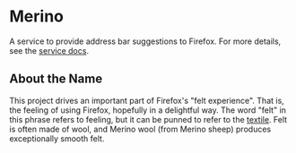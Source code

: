# Merino

A service to provide address bar suggestions to Firefox. For more details,
see the [service docs](https://mozilla-services.github.io/merino/merino/index.html).

## About the Name

This project drives an important part of Firefox's "felt experience". That
is, the feeling of using Firefox, hopefully in a delightful way. The word
"felt" in this phrase refers to feeling, but it can be punned to refer to the
[textile](https://en.wikipedia.org/wiki/Felt). Felt is often made of wool,
and Merino wool (from Merino sheep) produces exceptionally smooth felt.
